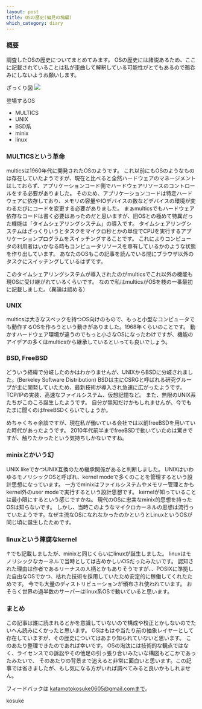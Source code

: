 ```yaml
---
layout: post
title: OSの歴史(偏見の塊編)
which_category: diary
---
```


### 概要
調査したOSの歴史についてまとめてみます。
OSの歴史には諸説あるため、ここに記載されていることは私が歪曲して解釈している可能性がとてもあるので鵜呑みにしないようお願いします。

ざっくり図
<img src="https://i.imgur.com/VxXsdf6.jpg"/>

登場するOS
- MULTICS
- UNIX
- BSD系
- minix
- linux


### MULTICSという革命
multicsは1960年代に開発されたOSのようです。
これ以前にもOSのようなものは存在していたようですが、現在と比べると全然ハードウェアのマネージメントはしておらず、アプリケーションコード側でハードウェアリソースのコントロールをする必要がありました。
そのため、アプリケーションコードは特定ハードウェアに依存しており、メモリの容量やIOデバイスの数などデバイスの環境が変わるたびにコードを変更する必要がありました。
まぁmulticsでもハードウェア依存なコードは書く必要はあったのだと思いますが、旧OSとの極めて特異だった機能は「タイムシェアリングシステム」の導入です。
タイムシェアリングシステムはざっくりいうとタスクをマイクロ秒とかの単位でCPUを実行するアプリケーションプログラムをスイッチングすることです。
これによりコンピュータの利用者はいかなる時もコンピュータリソースを専有しているかのような状態を作り出しています。
あなたのOSもこの記事を読んでいる間にブラウザ以外のタスクにスイッチングしているはずです。

このタイムシェアリングシステムが導入されたのがmulticsでこれ以外の機能も現OSに受け継がれているくらいです。
なので私はmulticsがOSを枝の一番最初に記載しました。（異論は認める）

### UNIX
multicsは大きなスペックを持つOS向けのもので、もっと小型なコンピュータでも動作するOSを作ろうという動きがありました。1968年くらいのことです。
動かすハードウェア環境が違うのでもっと小さなOSになったわけですが、機能のアイデアの多くはmulticsから継承しているといっても良いでしょう。

### BSD, FreeBSD
どういう経緯で分岐したのかはわかりませんが、UNIXからBSDに分岐されました。(Berkeley Software Distribution)
BSDは主にCSRGと呼ばれる研究グループが主に開発していたため、最新技術が導入され急速に広がったようです。
TCP/IPの実装、高速なファイルシステム、仮想記憶など。
また、無限のUNIX系たちがこのころ誕生したようです。 自分が無知だけかもしれませんが、今でもたまに聞くのはfreeBSDくらいでしょうか。

めちゃくちゃ余談ですが、現在私が働いている会社では以前freeBSDを用いていた時代があったようです。
2010年代前半までfreeBSDで動いていたのは驚きですが、触りたかったという気持ちしかないですね。

### minixとかいう幻
UNIX likeでかつUNIX互換のため継承関係があると判断しました。
UNIXはいわゆるモノリシックOSと呼ばれ、kernel modeで多くのことを管理するという設計思想になっています。
一方でminixはファイルシステムやメモリー管理とかもkernel外のuser modeで実行するという設計思想です。
kernelが知っていることは最小限にするという感じですかね。
現代のOSに忠実なminix的思想を持ったOSは知らないです。
しかし、当時このようなマイクロカーネルの思想は流行っていたようです。なぜ主流なOSになれなかったのかというとLinuxというOSが同じ頃に誕生したためです。

### linuxという陳腐なkernel
↑でも記載しましたが、minixと同じくらいにlinuxが誕生しました。
linuxはモノリシックなカーネルで当時としては古めかしいOSだったみたいです。
認知された理由は作者であるリーナスの人柄とかもありそうですが、、POSIXに準拠した自由なOSでかつ、枯れた技術を採用していたため安定的に稼働してくれたためです。
今でも大量のディストリビューションが頒布され使われています。
おそらく世界の過半数のサーバーはlinux系OSで動いていると思います。

### まとめ
この記事は誰に読まれるとかを意識していないので構成や校正とかしないのでたいへん読みにくかったと思います。
OSはもはや当たり前の抽象レイヤーとして存在していますが、その歴史についてはあまり知られていないと思います。
このあたり整理できたのであれば幸いです。
OSの淘汰には技術的な観点ではなく、ライセンスでの訴訟やその他足の引っ張り合いみたいな構図もどこかであったみたいで、
そのあたりの背景まで追えると非常に面白いと思います。この記事では省きましたが、もし気になる方がいれば調べてみると良いかもしれません。

フィードバックは katamotokosuke0605@gmail.comまで。

kosuke
